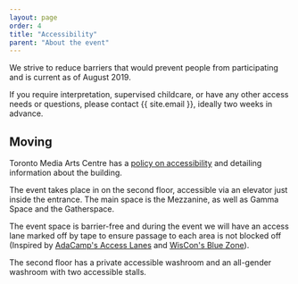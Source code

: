 ```yaml
---
layout: page
order: 4
title: "Accessibility"
parent: "About the event"
---
```


We strive to reduce barriers that would prevent people from participating and is current as of August 2019.

If you require interpretation, supervised childcare, or have any other access needs or questions, please contact {{ site.email }}, ideally two weeks in advance.

## Moving

Toronto Media Arts Centre has a [policy on accessibility](https://policies.tomediaarts.org/procedure-manual/policies/accessibility) and detailing information about the building.

The event takes place in on the second floor, accessible via an elevator just inside the entrance. The main space is the Mezzanine, as well as Gamma Space and the Gatherspace.

The event space is barrier-free and during the event we will have an access lane marked off by tape to ensure passage to each area is not blocked off (Inspired by [AdaCamp's Access Lanes](https://adacamp.org/adacamp-toolkit/access-lanes/) and [WisCon's Blue Zone](http://wiscon.net/policies/accessibility/)).

The second floor has a private accessible washroom and an all-gender washroom with two accessible stalls.

